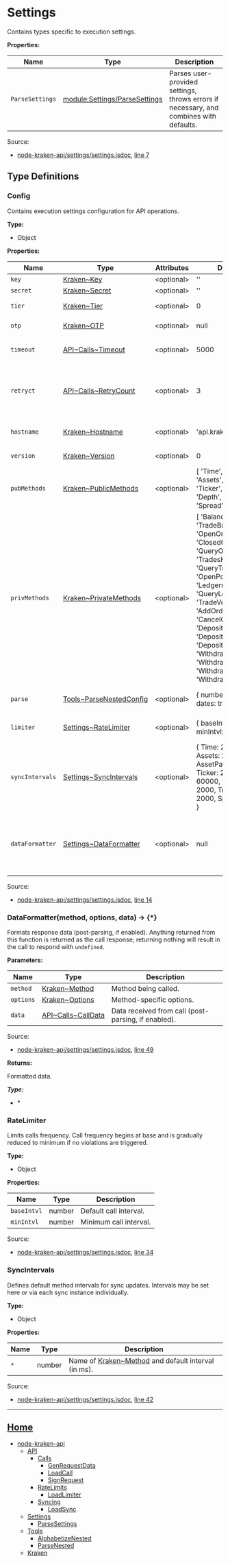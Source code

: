 # Settings

Contains types specific to execution settings.

__Properties:__

| Name | Type | Description |
| --- | --- | --- |
| `ParseSettings` | [module:Settings/ParseSettings](module-Settings_Parsehttps://github.com/jpcx/node-kraken-api/blob/0.4.1/docs/namespaces/Settings.md) | Parses user-provided settings, throws errors if necessary, and combines with defaults. |

Source:

* [node-kraken-api/settings/settings.jsdoc](https://github.com/jpcx/node-kraken-api/blob/0.4.1/settings/settings.jsdoc), [line 7](https://github.com/jpcx/node-kraken-api/blob/0.4.1/settings/settings.jsdoc#L7)

## Type Definitions

<a name="~Config"></a>

### Config

Contains execution settings configuration for API operations.

__Type:__

* Object

__Properties:__

| Name | Type | Attributes | Default | Description |
| --- | --- | --- | --- | --- |
| `key` | [Kraken~Key](https://github.com/jpcx/node-kraken-api/blob/0.4.1/docs/namespaces/Kraken.md#~Key) | \<optional> | '' | API key. |
| `secret` | [Kraken~Secret](https://github.com/jpcx/node-kraken-api/blob/0.4.1/docs/namespaces/Kraken.md#~Secret) | \<optional> | '' | API secret. |
| `tier` | [Kraken~Tier](https://github.com/jpcx/node-kraken-api/blob/0.4.1/docs/namespaces/Kraken.md#~Tier) | \<optional> | 0 | Verification tier. |
| `otp` | [Kraken~OTP](https://github.com/jpcx/node-kraken-api/blob/0.4.1/docs/namespaces/Kraken.md#~OTP) | \<optional> | null | Two factor password. |
| `timeout` | [API\~Calls~Timeout](https://github.com/jpcx/node-kraken-api/blob/0.4.1/docs/namespaces/API/Calls.md#~Timeout) | \<optional> | 5000 | Response timeout in ms. |
| `retryct` | [API\~Calls~RetryCount](https://github.com/jpcx/node-kraken-api/blob/0.4.1/docs/namespaces/API/Calls.md#~RetryCount) | \<optional> | 3 | Maximum number of times to automatically retry a call after an error. |
| `hostname` | [Kraken~Hostname](https://github.com/jpcx/node-kraken-api/blob/0.4.1/docs/namespaces/Kraken.md#~Hostname) | \<optional> | 'api.kraken.com' | Hostname of the Kraken API endpoint. |
| `version` | [Kraken~Version](https://github.com/jpcx/node-kraken-api/blob/0.4.1/docs/namespaces/Kraken.md#~Version) | \<optional> | 0 | Kraken API version. |
| `pubMethods` | [Kraken~PublicMethods](https://github.com/jpcx/node-kraken-api/blob/0.4.1/docs/namespaces/Kraken.md#~PublicMethods) | \<optional> | \[ 'Time', 'Assets','AssetPairs', 'Ticker','OHLC', 'Depth', 'Trades', 'Spread' \] | API methods available for public users. |
| `privMethods` | [Kraken~PrivateMethods](https://github.com/jpcx/node-kraken-api/blob/0.4.1/docs/namespaces/Kraken.md#~PrivateMethods) | \<optional> | \[ 'Balance', 'TradeBalance', 'OpenOrders', 'ClosedOrders', 'QueryOrders', 'TradesHistory', 'QueryTrades', 'OpenPositions', 'Ledgers', 'QueryLedgers', 'TradeVolume', 'AddOrder', 'CancelOrder', 'DepositMethods', 'DepositAddresses', 'DepositStatus', 'WithdrawInfo', 'Withdraw', 'WithdrawStatus', 'WithdrawCancel' \] | API methods available for authenticated users. |
| `parse` | [Tools~ParseNestedConfig](https://github.com/jpcx/node-kraken-api/blob/0.4.1/docs/namespaces/Tools.md#~ParseNestedConfig) | \<optional> | { numbers: true, dates: true } | Response parser settings. |
| `limiter` | [Settings~RateLimiter](https://github.com/jpcx/node-kraken-api/blob/0.4.1/docs/namespaces/Settings.md#~RateLimiter) | \<optional> | { baseIntvl: 500, minIntvl: 250 } | Settings for call interval limitations. |
| `syncIntervals` | [Settings~SyncIntervals](https://github.com/jpcx/node-kraken-api/blob/0.4.1/docs/namespaces/Settings.md#~SyncIntervals) | \<optional> | { Time: 2000, Assets: 2000, AssetPairs: 2000, Ticker: 2000, OHLC: 60000, Depth: 2000, Trades: 2000, Spread: 2000 } |  |
| `dataFormatter` | [Settings~DataFormatter](https://github.com/jpcx/node-kraken-api/blob/0.4.1/docs/namespaces/Settings.md#~DataFormatter) | \<optional> | null | Function for response data formatting (post-parsing, if enabled). |

Source:

* [node-kraken-api/settings/settings.jsdoc](https://github.com/jpcx/node-kraken-api/blob/0.4.1/settings/settings.jsdoc), [line 14](https://github.com/jpcx/node-kraken-api/blob/0.4.1/settings/settings.jsdoc#L14)

<a name="~DataFormatter"></a>

### DataFormatter(method, options, data) → \{*}

Formats response data (post-parsing, if enabled). Anything returned from this function is returned as the call response; returning nothing will result in the call to respond with `undefined`.

__Parameters:__

| Name | Type | Description |
| --- | --- | --- |
| `method` | [Kraken~Method](https://github.com/jpcx/node-kraken-api/blob/0.4.1/docs/namespaces/Kraken.md#~Method) | Method being called. |
| `options` | [Kraken~Options](https://github.com/jpcx/node-kraken-api/blob/0.4.1/docs/namespaces/Kraken.md#~Options) | Method-specific options. |
| `data` | [API\~Calls~CallData](https://github.com/jpcx/node-kraken-api/blob/0.4.1/docs/namespaces/API/Calls.md#~CallData) | Data received from call (post-parsing, if enabled). |

Source:

* [node-kraken-api/settings/settings.jsdoc](https://github.com/jpcx/node-kraken-api/blob/0.4.1/settings/settings.jsdoc), [line 49](https://github.com/jpcx/node-kraken-api/blob/0.4.1/settings/settings.jsdoc#L49)

__Returns:__

Formatted data.

___Type:___

* \*

<a name="~RateLimiter"></a>

### RateLimiter

Limits calls frequency. Call frequency begins at base and is gradually reduced to minimum if no violations are triggered.

__Type:__

* Object

__Properties:__

| Name | Type | Description |
| --- | --- | --- |
| `baseIntvl` | number | Default call interval. |
| `minIntvl` | number | Minimum call interval. |

Source:

* [node-kraken-api/settings/settings.jsdoc](https://github.com/jpcx/node-kraken-api/blob/0.4.1/settings/settings.jsdoc), [line 34](https://github.com/jpcx/node-kraken-api/blob/0.4.1/settings/settings.jsdoc#L34)

<a name="~SyncIntervals"></a>

### SyncIntervals

Defines default method intervals for sync updates. Intervals may be set here or via each sync instance individually.

__Type:__

* Object

__Properties:__

| Name | Type | Description |
| --- | --- | --- |
| `*` | number | Name of [Kraken~Method](https://github.com/jpcx/node-kraken-api/blob/0.4.1/docs/namespaces/Kraken.md#~Method) and default interval (in ms). |

Source:

* [node-kraken-api/settings/settings.jsdoc](https://github.com/jpcx/node-kraken-api/blob/0.4.1/settings/settings.jsdoc), [line 42](https://github.com/jpcx/node-kraken-api/blob/0.4.1/settings/settings.jsdoc#L42)

___

## [Home](https://github.com/jpcx/node-kraken-api/blob/0.4.1/README.md)

* [node-kraken-api](https://github.com/jpcx/node-kraken-api/blob/0.4.1/docs/modules/node-kraken-api.md)
  * [API](https://github.com/jpcx/node-kraken-api/blob/0.4.1/docs/namespaces/API.md)
    * [Calls](https://github.com/jpcx/node-kraken-api/blob/0.4.1/docs/namespaces/API/Calls.md)
      * [GenRequestData](https://github.com/jpcx/node-kraken-api/blob/0.4.1/docs/modules/API/Calls/GenRequestData.md)
      * [LoadCall](https://github.com/jpcx/node-kraken-api/blob/0.4.1/docs/modules/API/Calls/LoadCall.md)
      * [SignRequest](https://github.com/jpcx/node-kraken-api/blob/0.4.1/docs/modules/API/Calls/SignRequest.md)
    * [RateLimits](https://github.com/jpcx/node-kraken-api/blob/0.4.1/docs/namespaces/API/RateLimits.md)
      * [LoadLimiter](https://github.com/jpcx/node-kraken-api/blob/0.4.1/docs/modules/API/RateLimits/LoadLimiter.md)
    * [Syncing](https://github.com/jpcx/node-kraken-api/blob/0.4.1/docs/namespaces/API/Syncing.md)
      * [LoadSync](https://github.com/jpcx/node-kraken-api/blob/0.4.1/docs/modules/API/Syncing/LoadSync.md)
  * [Settings](https://github.com/jpcx/node-kraken-api/blob/0.4.1/docs/namespaces/Settings.md)
    * [ParseSettings](https://github.com/jpcx/node-kraken-api/blob/0.4.1/docs/modules/Settings/ParseSettings.md)
  * [Tools](https://github.com/jpcx/node-kraken-api/blob/0.4.1/docs/namespaces/Tools.md)
    * [AlphabetizeNested](https://github.com/jpcx/node-kraken-api/blob/0.4.1/docs/modules/Tools/AlphabetizeNested.md)
    * [ParseNested](https://github.com/jpcx/node-kraken-api/blob/0.4.1/docs/modules/Tools/ParseNested.md)
  * [Kraken](https://github.com/jpcx/node-kraken-api/blob/0.4.1/docs/namespaces/Kraken.md)